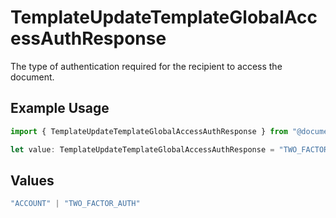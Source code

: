 # TemplateUpdateTemplateGlobalAccessAuthResponse

The type of authentication required for the recipient to access the document.

## Example Usage

```typescript
import { TemplateUpdateTemplateGlobalAccessAuthResponse } from "@documenso/sdk-typescript/models/operations";

let value: TemplateUpdateTemplateGlobalAccessAuthResponse = "TWO_FACTOR_AUTH";
```

## Values

```typescript
"ACCOUNT" | "TWO_FACTOR_AUTH"
```